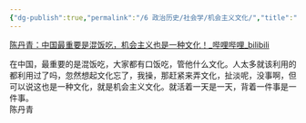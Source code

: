 ```yaml
---
{"dg-publish":true,"permalink":"/6 政治历史/社会学/机会主义文化/","title":"机会主义文化"}
---
```



[陈丹青：中国最重要是混饭吃，机会主义也是一种文化！\_哔哩哔哩_bilibili](https://www.bilibili.com/video/BV1824y1B7Yz/?buvid=XY630CE669F34078F341989B1EE06E60B0127&is_story_h5=false&mid=g8UDjEqHIS5oCexxb9oAEQ%3D%3D&p=1&plat_id=116&share_from=ugc&share_medium=android&share_plat=android&share_session_id=561e4754-822d-45bb-979b-81023b9ec8ab&share_source=WEIXIN&share_tag=s_i&timestamp=1681925059&unique_k=TtQwtdq&up_id=294162550)

在中国，最重要的是混饭吃，大家都有口饭吃，管他什么文化。人太多就该利用的都利用过了吗，忽然想起文化忘了，我操，那赶紧来弄文化，扯淡呢，没事啊，但可以说这也是一种文化，就是机会主义文化。就活着一天是一天，背着一件事是一件事。  
陈丹青
